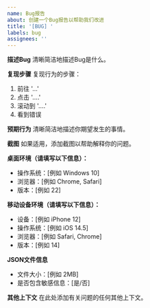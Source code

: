 ```yaml
---
name: Bug报告
about: 创建一个Bug报告以帮助我们改进
title: '[BUG] '
labels: bug
assignees: ''
---
```


**描述Bug**
清晰简洁地描述Bug是什么。

**复现步骤**
复现行为的步骤：
1. 前往 '...'
2. 点击 '....'
3. 滚动到 '....'
4. 看到错误

**预期行为**
清晰简洁地描述你期望发生的事情。

**截图**
如果适用，添加截图以帮助解释你的问题。

**桌面环境（请填写以下信息）：**
 - 操作系统：[例如 Windows 10]
 - 浏览器：[例如 Chrome, Safari]
 - 版本：[例如 22]

**移动设备环境（请填写以下信息）：**
 - 设备：[例如 iPhone 12]
 - 操作系统：[例如 iOS 14.5]
 - 浏览器：[例如 Safari, Chrome]
 - 版本：[例如 14]

**JSON文件信息**
- 文件大小：[例如 2MB]
- 是否包含敏感信息：[是/否]

**其他上下文**
在此处添加有关问题的任何其他上下文。
